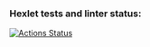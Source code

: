 ### Hexlet tests and linter status:
[![Actions Status](https://github.com/Azeend/java-project-73/workflows/hexlet-check/badge.svg)](https://github.com/Azeend/java-project-73/actions)